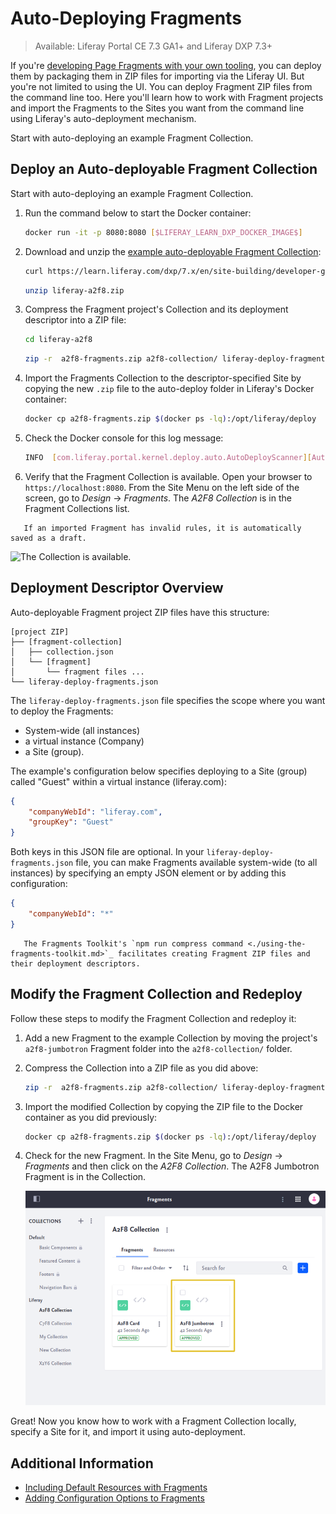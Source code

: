 # Auto-Deploying Fragments

> Available: Liferay Portal CE 7.3 GA1+ and Liferay DXP 7.3+

If you're [developing Page Fragments with your own tooling](./using-the-fragments-toolkit.md#collection-format-overview), you can deploy them by packaging them in ZIP files for importing via the Liferay UI. But you're not limited to using the UI. You can deploy Fragment ZIP files from the command line too. Here you'll learn how to work with Fragment projects and import the Fragments to the Sites you want from the command line using Liferay's auto-deployment mechanism.

Start with auto-deploying an example Fragment Collection.

## Deploy an Auto-deployable Fragment Collection

Start with auto-deploying an example Fragment Collection.

1. Run the command below to start the Docker container:

    ```bash
    docker run -it -p 8080:8080 [$LIFERAY_LEARN_DXP_DOCKER_IMAGE$]
    ```

1. Download and unzip the [example auto-deployable Fragment Collection](https://learn.liferay.com/dxp/7.x/en/site-building/developer-guide/developing-page-fragments/liferay-a2f8.zip):

    ```bash
    curl https://learn.liferay.com/dxp/7.x/en/site-building/developer-guide/developing-page-fragments/liferay-a2f8.zip -O
    ```

    ```bash
    unzip liferay-a2f8.zip
    ```

1. Compress the Fragment project's Collection and its deployment descriptor into a ZIP file:

    ```bash
    cd liferay-a2f8
    ```

    ```bash
    zip -r  a2f8-fragments.zip a2f8-collection/ liferay-deploy-fragments.json
    ```

1. Import the Fragments Collection to the descriptor-specified Site by copying the new `.zip` file to the auto-deploy folder in Liferay's Docker container:

    ```bash
    docker cp a2f8-fragments.zip $(docker ps -lq):/opt/liferay/deploy
    ```

1. Check the Docker console for this log message:

    ```bash
    INFO  [com.liferay.portal.kernel.deploy.auto.AutoDeployScanner][AutoDeployDir:263] Processing a2f8-fragments.zip
    ```

1. Verify that the Fragment Collection is available. Open your browser to `https://localhost:8080`. From the Site Menu on the left side of the screen, go to *Design* &rarr; *Fragments*. The *A2F8 Collection* is in the Fragment Collections list.

```note::
   If an imported Fragment has invalid rules, it is automatically saved as a draft.
```

![The Collection is available.](./auto-deploying-fragments/images/01.png)

## Deployment Descriptor Overview

Auto-deployable Fragment project ZIP files have this structure:

```
[project ZIP]
├── [fragment-collection]
│   ├── collection.json
│   └── [fragment]
│       └── fragment files ...
└── liferay-deploy-fragments.json

```

The `liferay-deploy-fragments.json` file specifies the scope where you want to deploy the Fragments:

* System-wide (all instances)
* a virtual instance (Company)
* a Site (group).

The example's configuration below specifies deploying to a Site (group) called "Guest" within a virtual instance (liferay.com):

```json
{
    "companyWebId": "liferay.com",
    "groupKey": "Guest"
}
```

Both keys in this JSON file are optional. In your `liferay-deploy-fragments.json` file, you can make Fragments available system-wide (to all instances) by specifying an empty JSON element or by adding this configuration:

```json
{
    "companyWebId": "*"
}
```

```note::
   The Fragments Toolkit's `npm run compress command <./using-the-fragments-toolkit.md>`_ facilitates creating Fragment ZIP files and their deployment descriptors.
```

## Modify the Fragment Collection and Redeploy

Follow these steps to modify the Fragment Collection and redeploy it:

1. Add a new Fragment to the example Collection by moving the project's `a2f8-jumbotron` Fragment folder into the `a2f8-collection/` folder. 
1. Compress the Collection into a ZIP file as you did above:

    ```bash
    zip -r  a2f8-fragments.zip a2f8-collection/ liferay-deploy-fragments.json
    ```

1. Import the modified Collection by copying the ZIP file to the Docker container as you did previously:

   ```bash
   docker cp a2f8-fragments.zip $(docker ps -lq):/opt/liferay/deploy
   ```

1. Check for the new Fragment. In the Site Menu, go to *Design* &rarr; *Fragments* and then click on the *A2F8 Collection*. The A2F8 Jumbotron Fragment is in the Collection.

    ![The new Fragment is included in the auto-deployed Collection.](./auto-deploying-fragments/images/02.png)

Great! Now you know how to work with a Fragment Collection locally, specify a Site for it, and import it using auto-deployment.

## Additional Information

* [Including Default Resources with Fragments](./including-default-resources-with-fragments.md)
* [Adding Configuration Options to Fragments](./adding-configuration-options-to-fragments.md)
